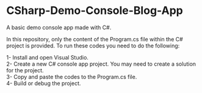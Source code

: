 # CSharp-Demo-Console-Blog-App
A basic demo console app made with C#. 

In this repository, only the content of the Program.cs file within the C# project is provided. 
To run these codes you need to do the following: 

1- Install and open Visual Studio. <br>
2- Create a new C# console app project. You may need to create a solution for the project. <br>
3- Copy and paste the codes to the Program.cs file. <br>
4- Build or debug the project. <br>
